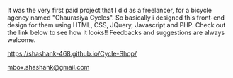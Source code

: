 It was the very first paid project that I did as a freelancer, for a bicycle agency named "Chaurasiya Cycles". So basically i designed this front-end design for them using HTML, CSS, JQuery, Javascript and PHP. 
Check out the link below to see how it looks!! Feedbacks and suggestions are always welcome.

https://shashank-468.github.io/Cycle-Shop/

mbox.shashank@gmail.com
